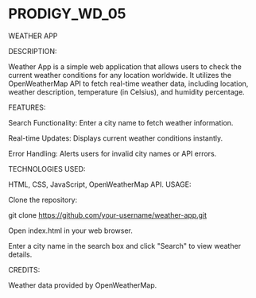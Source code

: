 # PRODIGY_WD_05

WEATHER APP

DESCRIPTION:

Weather App is a simple web application that allows users to check the current weather conditions for any location worldwide. It utilizes the OpenWeatherMap API to fetch real-time weather data, including location, weather description, temperature (in Celsius), and humidity percentage.

FEATURES:

Search Functionality: Enter a city name to fetch weather information.

Real-time Updates: Displays current weather conditions instantly.

Error Handling: Alerts users for invalid city names or API errors.

TECHNOLOGIES USED:

HTML, CSS, JavaScript, OpenWeatherMap API.
USAGE:


Clone the repository:

git clone https://github.com/your-username/weather-app.git

Open index.html in your web browser.

Enter a city name in the search box and click "Search" to view weather details.

CREDITS:

Weather data provided by OpenWeatherMap.
